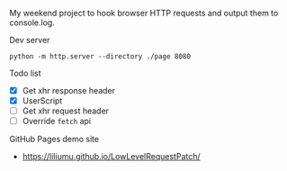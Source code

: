 My weekend project to hook browser HTTP requests and output them to console.log.

Dev server

```
python -m http.server --directory ./page 8080
```

Todo list

* [x] Get xhr response header
* [x] UserScript
* [ ] Get xhr request header
* [ ] Override `fetch` api

GitHub Pages demo site

- https://liliumu.github.io/LowLevelRequestPatch/
